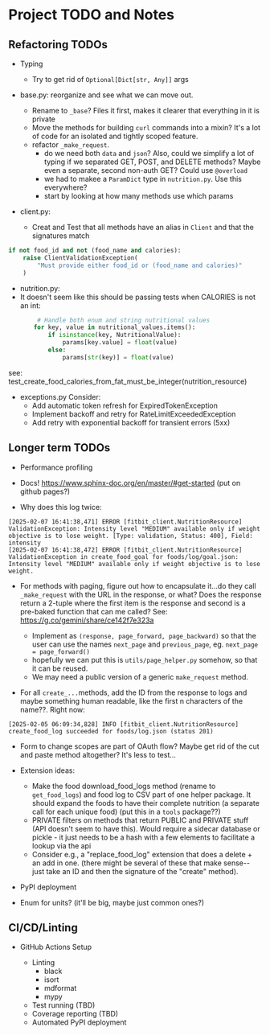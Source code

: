 # Project TODO and Notes

## Refactoring TODOs

- Typing

  - Try to get rid of `Optional[Dict[str, Any]]` args

- base.py: reorganize and see what we can move out.

  - Rename to `_base`? Files it first, makes it clearer that everything in it is
    private
  - Move the methods for building `curl` commands into a mixin? It's a lot of
    code for an isolated and tightly scoped feature.
  - refactor `_make_request`.
    - do we need both `data` and `json`? Also, could we simplify a lot of typing
      if we separated GET, POST, and DELETE methods? Maybe even a separate,
      second non-auth GET? Could use `@overload`
    - we had to makee a `ParamDict` type in `nutrition.py`. Use this everywhere?
    - start by looking at how many methods use which params

- client.py:

  - Creat and Test that all methods have an alias in `Client` and that the
    signatures match

```python
if not food_id and not (food_name and calories):
    raise ClientValidationException(
        "Must provide either food_id or (food_name and calories)"
    )
```

- nutrition.py:
- It doesn't seem like this should be passing tests when CALORIES is not an int:

```python
        # Handle both enum and string nutritional values
       for key, value in nutritional_values.items():
           if isinstance(key, NutritionalValue):
               params[key.value] = float(value)
           else:
               params[str(key)] = float(value)
```

see: test_create_food_calories_from_fat_must_be_integer(nutrition_resource)

- exceptions.py Consider:
  - Add automatic token refresh for ExpiredTokenException
  - Implement backoff and retry for RateLimitExceededException
  - Add retry with exponential backoff for transient errors (5xx)

## Longer term TODOs

- Performance profiling

- Docs! https://www.sphinx-doc.org/en/master/#get-started (put on github pages?)

- Why does this log twice:

```log
[2025-02-07 16:41:38,471] ERROR [fitbit_client.NutritionResource] ValidationException: Intensity level "MEDIUM" available only if weight objective is to lose weight. [Type: validation, Status: 400], Field: intensity
[2025-02-07 16:41:38,472] ERROR [fitbit_client.NutritionResource] ValidationException in create_food_goal for foods/log/goal.json: Intensity level "MEDIUM" available only if weight objective is to lose weight.

```

- For methods with paging, figure out how to encapsulate it...do they call
  `_make_request` with the URL in the response, or what? Does the response
  return a 2-tuple where the first item is the response and second is a
  pre-baked function that can me called? See:
  https://g.co/gemini/share/ce142f7e323a

  - Implement as `(response, page_forward, page_backward)` so that the user can
    use the names `next_page` and `previous_page`, eg.
    `next_page = page_forward()`
  - hopefully we can put this is `utils/page_helper.py` somehow, so that it can
    be reused.
  - We may need a public version of a generic `make_request` method.

- For all `create_...`methods, add the ID from the response to logs and maybe
  something human readable, like the first n characters of the name??. Right
  now:

```log
[2025-02-05 06:09:34,828] INFO [fitbit_client.NutritionResource] create_food_log succeeded for foods/log.json (status 201)
```

- Form to change scopes are part of OAuth flow? Maybe get rid of the cut and
  paste method altogether? It's less to test...

- Extension ideas:

  - Make the food download_food_logs method (rename to `get_food_logs`) and food
    log to CSV part of one helper package. It should expand the foods to have
    their complete nutrition (a separate call for each unique food) (put this in
    a `tools` package??)
  - PRIVATE filters on methods that return PUBLIC and PRIVATE stuff (API doesn't
    seem to have this). Would require a sidecar database or pickle - it just
    needs to be a hash with a few elements to facilitate a lookup via the api
  - Consider e.g., a "replace_food_log" extension that does a delete + an add in
    one. (there might be several of these that make sense--just take an ID and
    then the signature of the "create" method).

- PyPI deployment

- Enum for units? (it'll be big, maybe just common ones?)

## CI/CD/Linting

- GitHub Actions Setup

  - Linting
    - black
    - isort
    - mdformat
    - mypy
  - Test running (TBD)
  - Coverage reporting (TBD)
  - Automated PyPI deployment
